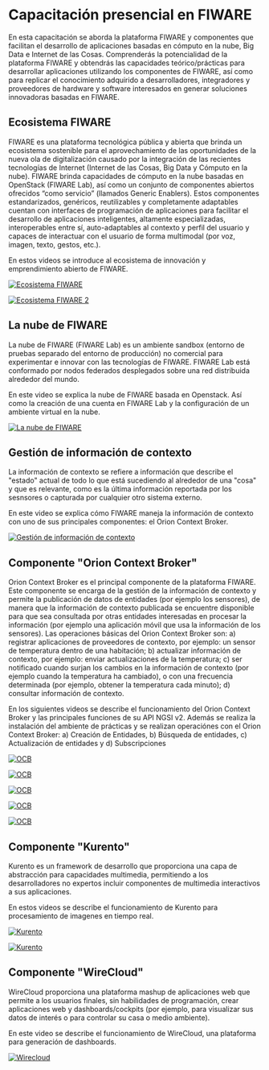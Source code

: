 # Capacitación presencial en FIWARE

En esta capacitación se aborda la plataforma FIWARE y componentes que facilitan el desarrollo de aplicaciones basadas en cómputo en la nube, Big Data e Internet de las Cosas. Comprenderás la potencialidad de la plataforma FIWARE y obtendrás las capacidades teórico/prácticas para desarrollar aplicaciones utilizando los componentes de FIWARE, así como para replicar el conocimiento adquirido a desarrolladores, integradores y proveedores de hardware y software interesados en generar soluciones innovadoras basadas en FIWARE.

## Ecosistema FIWARE
FIWARE es una plataforma tecnológica pública y abierta que brinda un ecosistema sostenible para el aprovechamiento de las oportunidades de la nueva ola de digitalización causado por la integración de las recientes tecnologías de Internet (Internet de las Cosas, Big Data y Cómputo en la nube). FIWARE brinda capacidades de cómputo en la nube basadas en OpenStack (FIWARE Lab), así como un conjunto de componentes abiertos ofrecidos “como servicio” (llamados Generic Enablers). Estos componentes estandarizados, genéricos, reutilizables y completamente adaptables cuentan con interfaces de programación de aplicaciones para facilitar el desarrollo de aplicaciones inteligentes, altamente especializadas, interoperables entre sí, auto-adaptables al contexto y perfil del usuario y capaces de interactuar con el usuario de forma multimodal (por voz, imagen, texto, gestos, etc.). 

En estos videos se introduce al ecosistema de innovación y emprendimiento abierto de FIWARE.

[![Ecosistema FIWARE](./images//vc1.png)](https://youtu.be/FPcrG-35UbU)

[![Ecosistema FIWARE 2](./images//vc1-1.png)](https://youtu.be/jWL1TVEBLck)


## La nube de FIWARE
La nube de FIWARE (FIWARE Lab) es un ambiente sandbox (entorno de pruebas separado del entorno de producción) no comercial para experimentar e innovar con las tecnologías de FIWARE. FIWARE Lab está conformado por nodos federados desplegados sobre una red distribuida alrededor del mundo.

En este video se explica la nube de FIWARE basada en Openstack. Así como la creación de una cuenta en FIWARE Lab y la configuración de un ambiente virtual en la nube.

[![La nube de FIWARE](./images//vc2.png)](https://youtu.be/SN8XRVhafCQ)
 

## Gestión de información de contexto
La información de contexto se refiere a información que describe el "estado" actual de todo lo que está sucediendo al alrededor de una "cosa" y que es relevante, como es la última información reportada por los sesnsores o capturada por cualquier otro sistema externo.

En este video se explica cómo FIWARE maneja la información de contexto con uno de sus principales componentes: el Orion Context Broker.

[![Gestión de información de contexto](./images//vc3.png)](https://youtu.be/MMgdPSeiRIA)


## Componente "Orion Context Broker"
Orion Context Broker es el principal componente de la plataforma FIWARE. Este componente se encarga de la gestión de la información de contexto y permite la publicación de datos de entidades (por ejemplo los sensores), de manera que la información de contexto publicada se encuentre disponible para que sea consultada por otras entidades interesadas en procesar la información (por ejemplo una aplicación móvil que usa la información de los sensores). Las operaciones básicas del Orion Context Broker son: a) registrar aplicaciones de proveedores de contexto, por ejemplo: un sensor de temperatura dentro de una habitación; b) actualizar información de contexto, por ejemplo: enviar actualizaciones de la temperatura; c) ser notificado cuando surjan los cambios en la información de contexto (por ejemplo cuando la temperatura ha cambiado), o con una frecuencia determinada (por ejemplo, obtener la temperatura cada minuto); d) consultar información de contexto.

En los siguientes videos se describe el funcionamiento del Orion Context Broker y las principales funciones de su API NGSI v2. Además se realiza la instalación del ambiente de prácticas y se realizan operaciónes con el Orion Context Broker: a) Creación de Entidades, b) Búsqueda de entidades, c) Actualización de entidades y d) Subscripciones

[![OCB](./images//vc4.png)](https://youtu.be/1bKragojBsU)

[![OCB](./images//vc4-2.png)](https://youtu.be/Y_zEMHaqQ6I)

[![OCB](./images//vc4-3.png)](https://youtu.be/5WFINBXrorY)

[![OCB](./images//vc4-4.png)](https://youtu.be/MIH-s_wAjLo)

[![OCB](./images//vc4-5.png)](https://youtu.be/q5AjenLE4i0)


## Componente "Kurento"
Kurento es un framework de desarrollo que proporciona una capa de abstracción para capacidades multimedia, permitiendo a los desarrolladores no expertos incluir componentes de multimedia interactivos a sus aplicaciones.

En estos videos se describe el funcionamiento de Kurento para procesamiento de imagenes en tiempo real.

[![Kurento](./images//vc5.png)](https://youtu.be/jFJyVGkSehg)

[![Kurento](./images//vc5-1.png)](https://youtu.be/tVQ968oPMbo)


## Componente "WireCloud"
WireCloud proporciona una plataforma mashup de aplicaciones web que permite a los usuarios finales, sin habilidades de programación, crear aplicaciones web y dashboards/cockpits (por ejemplo, para visualizar sus datos de interés o para controlar su casa o medio ambiente). 

En este video se describe el funcionamiento de WireCloud, una plataforma para generación de dashboards.

[![Wirecloud](./images//vc6.png)](https://youtu.be/XAYXj88ZWT4)
